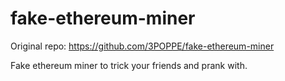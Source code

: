 # fake-ethereum-miner

Original repo: https://github.com/3POPPE/fake-ethereum-miner

Fake ethereum miner to trick your friends and prank with.
